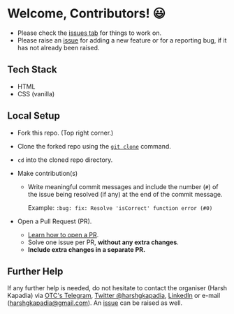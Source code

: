 # Welcome, Contributors! 😃

-   Please check the [issues tab](https://github.com/OurTechCommunity/web-site/issues) for things to work on.
-   Please raise an [issue](https://github.com/OurTechCommunity/web-site/issues) for adding a new feature or for a reporting bug, if it has not already been raised.

## Tech Stack

-   HTML
-   CSS (vanilla)

## Local Setup

-   Fork this repo. (Top right corner.)
-   Clone the forked repo using the [`git clone`](https://harshkapadia2.github.io/git_basics/#_git_clone) command.
-   `cd` into the cloned repo directory.
-   Make contribution(s)

    -   Write meaningful commit messages and include the number (`#`) of the issue being resolved (if any) at the end of the commit message.

        Example: `:bug: fix: Resolve 'isCorrect' function error (#0)`

-   Open a Pull Request (PR).
    -   [Learn how to open a PR](https://github.com/firstcontributions/first-contributions).
    -   Solve one issue per PR, **without any extra changes**.
    -   **Include extra changes in a separate PR.**

## Further Help

If any further help is needed, do not hesitate to contact the organiser (Harsh Kapadia) via [OTC's Telegram](https://t.me/OurTechComm), [Twitter @harshgkapadia](https://twitter.com/harshgkapadia), [LinkedIn](https://www.linkedin.com/in/harshgkapadia/) or e-mail ([harshgkapadia@gmail.com](mailto:harshgkapadia@gmail.com)). An [issue](https://github.com/OurTechCommunity/web-site/issues) can be raised as well.
